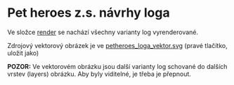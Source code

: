 # Pet heroes z.s. návrhy loga

Ve složce [render] se nachází všechny varianty log vyrenderované.

Zdrojový vektorový obrázek je ve [petheroes_loga_vektor.svg] (pravé tlačítko, uložit jako)

**POZOR:** Ve vektorovém obrázku jsou další varianty log schované do dalších vrstev (layers) obrázku.
Aby byly viditelné, je třeba je přepnout.

[render]:render
[petheroes_loga_vektor.svg]:https://raw.githubusercontent.com/jindrapetrik/petheroes-logo/master/petheroes_loga_vektor.svg
